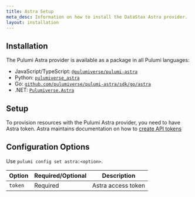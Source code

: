 ```yaml
---
title: Astra Setup
meta_desc: Information on how to install the DataStax Astra provider.
layout: installation
---
```


## Installation

The Pulumi Astra provider is available as a package in all Pulumi languages:

* JavaScript/TypeScript: [`@pulumiverse/pulumi-astra`](https://www.npmjs.com/package/@pulumiverse/astra)
* Python: [`pulumiverse_astra`](https://pypi.org/project/pulumiverse-astra/)
* Go: [`github.com/pulumiverse/pulumi-astra/sdk/go/astra`](https://pkg.go.dev/github.com/pulumiverse/pulumi-astra/sdk)
* .NET: [`Pulumiverse.Astra`](https://www.nuget.org/packages/Pulumiverse.Astra)

## Setup

To provision resources with the Pulumi Astra provider, you need to have Astra token. Astra maintains documentation on how to [create API tokens](https://docs.datastax.com/en/astra/docs/manage/org/managing-org.html#_manage_application_tokens)

## Configuration Options

Use `pulumi config set astra:<option>`.

| Option | Required/Optional | Description |
|-----|------|----|
| `token`| Required | Astra access token |
